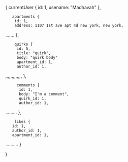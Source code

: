 {
currentUser {
id: 1,
usename: "Madhavah"
},

       apartments {
        id: 1,
        address: 1107 1st ave apt 4d new york, new york,

.......
},

        quirks {
         id: 5,
         title: "quirk",
         body: "quirk body"
         apartment_id: 1,
         author_id: 1,

,,,,,,,,,,,,,
},

         comments {
          id: 1,
          body: "I'm a comment",
          quirk_id: 1,
          author_id: 1,

.........
},

        likes {
       id: 1,
       author_id: 1,
       apartment_id: 1,

..........
}

}
